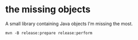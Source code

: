 # the missing objects

A small library containing Java objects I'm missing the most.

```
mvn -B release:prepare release:perform
```